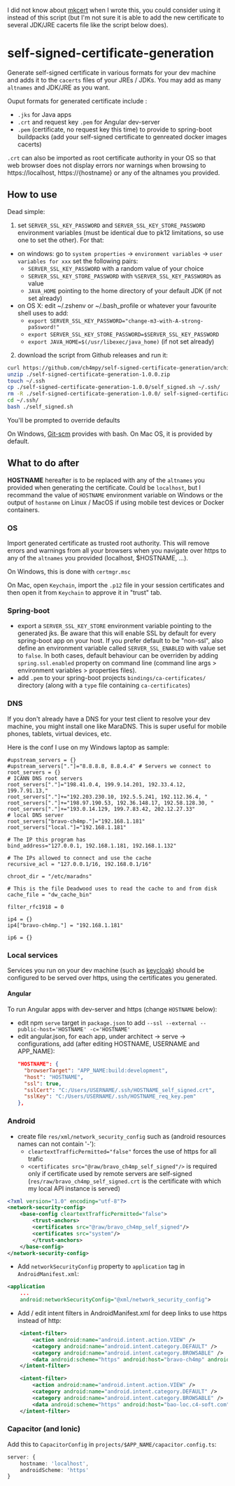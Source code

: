 I did not know about [mkcert](https://github.com/FiloSottile/mkcert) when I wrote this, you could consider using it instead of this script (but I'm not sure it is able to add the new certificate to several JDK/JRE cacerts file like the script below does).

# self-signed-certificate-generation
Generate self-signed certificate in various formats for your dev machine and adds it to the `cacerts` files of your JREs / JDKs. You may add as many `altnames` and JDK/JRE as you want.

Ouput formats for generated certificate include :
- `.jks` for Java apps
- `.crt` and request key `.pem` for Angular dev-server
- `.pem` (certificate, no request key this time) to provide to spring-boot buildpacks (add your self-signed certificate to genreated docker images cacerts)

`.crt` can also be imported as root certificate authority in your OS so that web browser does not display errors nor warnings when browsing to https://localhost, https://{hostname} or any of the altnames you provided.

## How to use
Dead simple:

1. set `SERVER_SSL_KEY_PASSWORD` and `SERVER_SSL_KEY_STORE_PASSWORD` environment variables (must be identical due to pk12 limitations, so use one to set the other). For that:
  - on windows: go to `system properties` -> `environment variables` -> `user variables for xxx` set the following pairs:
    * `SERVER_SSL_KEY_PASSWORD` with a random value of your choice
    * `SERVER_SSL_KEY_STORE_PASSWORD` with `%SERVER_SSL_KEY_PASSWORD%` as value
    * `JAVA_HOME` pointing to the home directory of your default JDK (if not set already)
  - on OS X: edit ~/.zshenv or ~/.bash_profile or whatever your favourite shell uses to add:
    * `export SERVER_SSL_KEY_PASSWORD="change-m3-with-A-strong-paSsword!"`
    * `export SERVER_SSL_KEY_STORE_PASSWORD=$SERVER_SSL_KEY_PASSWORD`
    * `export JAVA_HOME=$(/usr/libexec/java_home)` (if not set already)
2. download the script from Github releases and run it:
```bash
curl https://github.com/ch4mpy/self-signed-certificate-generation/archive/refs/tags/1.0.0.zip  -O -J -L
unzip ./self-signed-certificate-generation-1.0.0.zip
touch ~/.ssh
cp ./self-signed-certificate-generation-1.0.0/self_signed.sh ~/.ssh/
rm -R ./self-signed-certificate-generation-1.0.0/ self-signed-certificate-generation-1.0.0.zip
cd ~/.ssh/
bash ./self_signed.sh
```
You'll be prompted to override defaults

On Windows, [Git-scm](https://git-scm.com/downloads) provides with bash. On Mac OS, it is provided by default.

## What to do after
**HOSTNAME** hereafter is to be replaced with any of the `altnames` you provided when generating the certificate. Could be `localhost`, but I recommand the value of `HOSTNAME` environment variable on Windows or the output of `hostanme` on Linux / MacOS if using mobile test devices or Docker containers.

### OS
Import generated certificate as trusted root authority. This will remove errors and warnings from all your browsers when you navigate over https to any of the `altnames` you provided (localhost, $HOSTNAME, ...).

On Windows, this is done with `certmgr.msc`

On Mac, open `Keychain`, import the `.p12` file in your session certificates and then open it from `Keychain` to approve it in "trust" tab.

### Spring-boot
- export a `SERVER_SSL_KEY_STORE` environment variable pointing to the generated jks. Be aware that this will enable SSL by default for every spring-boot app on your host. If you prefer default to be "non-ssl", also define an environment variable called `SERVER_SSL_ENABLED` with value set to `false`. In both cases, default behaviour can be overriden by adding `spring.ssl.enabled` property on command line (command line args > environment variables > properties files).
- add `.pem` to your spring-boot projects `bindings/ca-certificates/` directory (along with a `type` file containing `ca-certificates`)

### DNS
If you don't already have a DNS for your test client to resolve your dev machine, you might install one like MaraDNS.
This is super useful for mobile phones, tablets, virtual devices, etc.

Here is the conf I use on my Windows laptop as sample:
```
#upstream_servers = {}
#upstream_servers["."]="8.8.8.8, 8.8.4.4" # Servers we connect to 
root_servers = {}
# ICANN DNS root servers 
root_servers["."]="198.41.0.4, 199.9.14.201, 192.33.4.12, 199.7.91.13,"
root_servers["."]+="192.203.230.10, 192.5.5.241, 192.112.36.4, "
root_servers["."]+="198.97.190.53, 192.36.148.17, 192.58.128.30, "
root_servers["."]+="193.0.14.129, 199.7.83.42, 202.12.27.33"
# local DNS server
root_servers["bravo-ch4mp."]="192.168.1.181"
root_servers["local."]="192.168.1.181"

# The IP this program has 
bind_address="127.0.0.1, 192.168.1.181, 192.168.1.132"

# The IPs allowed to connect and use the cache
recursive_acl = "127.0.0.1/16, 192.168.0.1/16"

chroot_dir = "/etc/maradns"

# This is the file Deadwood uses to read the cache to and from disk
cache_file = "dw_cache_bin"

filter_rfc1918 = 0

ip4 = {}
ip4["bravo-ch4mp."] = "192.168.1.181"

ip6 = {}
```

### Local services
Services you run on your dev machine (such as [keycloak](https://www.keycloak.org/server/enabletls)) should be configured to be served over https, using the certificates you generated. 

#### Angular
To run Angular apps with dev-server and https (change `HOSTNAME` below):
- edit npm `serve` target in `package.json` to add `--ssl --external --public-host='HOSTNAME' -c='HOSTNAME'`
- edit angular.json, for each app, under architect -> serve -> configurations, add (after editing HOSTNAME, USERNAME and APP_NAME):
  ```json
  "HOSTNAME": {
    "browserTarget": "APP_NAME:build:development",
    "host": "HOSTNAME",
    "ssl": true,
    "sslCert": "C:/Users/USERNAME/.ssh/HOSTNAME_self_signed.crt",
    "sslKey": "C:/Users/USERNAME/.ssh/HOSTNAME_req_key.pem"
  },
  ```
  
### Android
- create file `res/xml/network_security_config` such as (android resources names can not contain '-'):
    * `cleartextTrafficPermitted="false"` forces the use of https for all trafic
    * `<certificates src="@raw/bravo_ch4mp_self_signed"/>` is required only if certificate used by remote servers are self-signed (`res/raw/bravo_ch4mp_self_signed.crt` is the certificate with which my local API instance is served)
```xml
<?xml version="1.0" encoding="utf-8"?>
<network-security-config>
    <base-config cleartextTrafficPermitted="false">
        <trust-anchors>
        <certificates src="@raw/bravo_ch4mp_self_signed"/>
        <certificates src="system"/>
        </trust-anchors>
    </base-config>
</network-security-config>
```
- Add `networkSecurityConfig` property to `application` tag in `AndroidManifest.xml`: 
```xml
<application
    ...
    android:networkSecurityConfig="@xml/network_security_config">
```
- Add / edit intent filters in AndroidManifest.xml for deep links to use https instead of http: 
``` xml
    <intent-filter>
        <action android:name="android.intent.action.VIEW" />
        <category android:name="android.intent.category.DEFAULT" />
        <category android:name="android.intent.category.BROWSABLE" />
        <data android:scheme="https" android:host="bravo-ch4mp" android:port="8100" />
    </intent-filter>

    <intent-filter>
        <action android:name="android.intent.action.VIEW" />
        <category android:name="android.intent.category.DEFAULT" />
        <category android:name="android.intent.category.BROWSABLE" />
        <data android:scheme="https" android:host="bao-loc.c4-soft.com" />
    </intent-filter>
```

### Capacitor (and Ionic) 
Add this to `CapacitorConfig` in `projects/$APP_NAME/capacitor.config.ts`: 
```typescript
server: {
    hostname: 'localhost',
    androidScheme: 'https'
}
``` 
